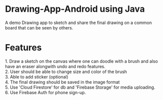 # Drawing-App-Android using Java
A demo Drawing app to sketch and share the final drawing on a common board that can be seen by others.




<h1>Features</h1>
1. Draw a sketch on the canvas where one can doodle with a brush and also have an eraser alongwith undo and redo features.<br>
2. User should be able to change size and color of the brush<br>
3. Able to add sticker (optional)<br>
4. The final drawing should be saved in the image format<br>
5. Use 'Cloud Firestore' for db and 'Firebase Storage' for media uploading.<br>
6. Use Firebase Auth for phone sign-up.<br>
